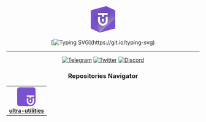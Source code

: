 <span align="center">
  <p align="center">
    <a href="https://docs.ultra.io/blockchain/#/">
      <img alt="Ultra Tech alliance" src="https://github.com/ultra-alliance/.github/blob/main/assets/uta-logo-purple.png" width="64">
    </a>
  </p>

  [![Typing SVG](https://readme-typing-svg.demolab.com?font=Inter&duration=2000&pause=500&color=7A52D1&multiline=true&width=150&lines=Just+use+Ultra!)](https://git.io/typing-svg)

---

[![Telegram](https://img.shields.io/badge/Telegram-black?logo=telegram&style=for-the-badge&labelColor=7A52D1&logoColor=white&color=7A52D1)](https://t.me/ultra_io)
[![Twitter](https://img.shields.io/twitter/follow/ultra_io?logo=twitter&style=for-the-badge&labelColor=7A52D1&logoColor=white&color=7A52D1)](https://twitter.com/@ultra_io)
[![Discord](https://img.shields.io/badge/Discord-100000?logo=discord&style=for-the-badge&labelColor=7A52D1&logoColor=white&color=7A52D1)](https://discord.com/invite/WfJCN6YbGk)
<h3>
    Repositories Navigator
</h3>

<table align="center">
<tr>
 <th>
      <a href="https://github.com/ultra-alliance/ultra-utilities/blob/main">
        <img src="https://github.com/ultra-alliance/.github/blob/main/assets/uta-utilities-purple.png" width="48">
        <br/>
        <b>ultra-utilities</b>
      </a>
    </th>
    </tr>
<table>

</span>

